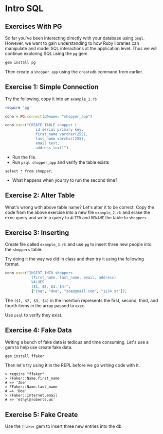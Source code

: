 # Intro SQL
## Exercises With PG

So far you've been interacting directly with your database using `psql`. However, we want to gain understanding to how Ruby libraries can manipulate and model SQL interactions at the application level. Thus we will continue exploring SQL using the `pg` gem.

```bash
gem install pg
```

Then create a `shopper_app` using the `createdb` command from earlier.

## Exercise 1: Simple Connection

Try the following, copy it into an `example_1.rb`

```ruby
require 'pg'

conn = PG.connect(dbname: "shopper_app")

conn.exec("CREATE TABLE shopper (
              id serial primary key,
              first_name varchar(255),
              last_name varchar(255),
              email text,
              address text)")

```

* Run the file.
* Run `psql shopper_app` and verify the table exists

```
select * from shopper;
```

* What happens when you try to run the second time?

## Exercise 2: Alter Table

What's wrong with above table name? Let's alter it to be correct. Copy the code from the above exercise into a new file `example_2.rb` and erase the exec query and write a query to `ALTER` and `RENAME` the table to `shoppers`.

## Exercise 3: Inserting

Create file called `example_3.rb` and use `pg` to insert three new people into the `shoppers` table.

Try doing it the way we did in class and then try it using the following format.

```ruby
conn.exec("INSERT INTO shoppers
            (first_name, last_name, email, address)
            VALUES
            ($1, $2, $3, $4)",
            ["zoe", "doe", "zoe@gmail.com", "1234 st"]);

```

The `($1, $2, $3, $4)` in the insertion represents the first, second, third, and fourth items in the array passed to `exec`.

Use `psql` to verify they exist.

## Exercise 4: Fake Data

Writing a bunch of fake data is tedious and time consuming. Let's use a gem to help use create fake data.

```ruby
gem install ffaker
```

Then let's try using it in the REPL before we go writing code with it.

```
> require "ffaker"
> FFaker::Name.first_name
# => 'Zoe'
> FFaker::Name.last_name
# => 'Doe'
> FFaker::Internet.email
# => 'ethyl@roberts.us'
```

## Exercise 5: Fake Create

Use the `ffaker` gem to insert three new entries into the db.

































